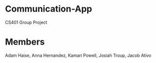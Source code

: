 # Communication-App
CS401 Group Project

# Members
Adam Haise, Anna Hernandez, Kamari Powell, Josiah Troup, Jacob Ativo
